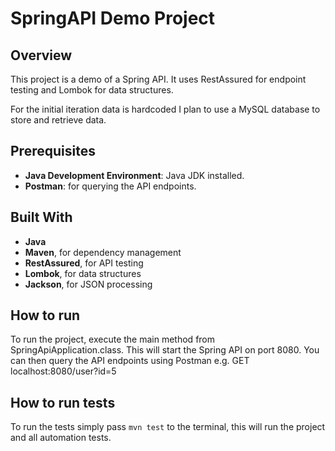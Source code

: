 # SpringAPI Demo Project

## Overview
This project is a demo of a Spring API.
It uses RestAssured for endpoint testing and Lombok for data structures. 

For the initial iteration data is hardcoded I plan to use a MySQL database to store and retrieve data.

## Prerequisites
- **Java Development Environment**: Java JDK installed.
- **Postman**: for querying the API endpoints.

## Built With
- **Java**
- **Maven**, for dependency management
- **RestAssured**, for API testing
- **Lombok**, for data structures
- **Jackson**, for JSON processing

## How to run
To run the project, execute the main method from SpringApiApplication.class. This will start the Spring API on port 8080.
You can then query the API endpoints using Postman e.g. GET localhost:8080/user?id=5

## How to run tests
To run the tests simply pass ` mvn test ` to the terminal, this will run the project and all automation tests. 
